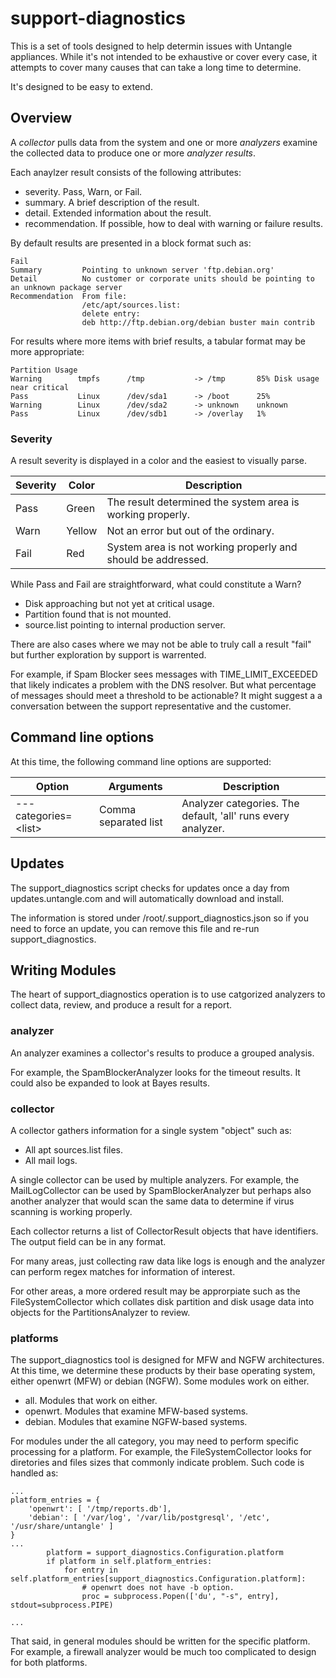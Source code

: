 # support-diagnostics

This is a set of tools designed to help determin issues with Untangle appliances.
While it's not intended to be exhaustive or cover every case, 
it attempts to cover many causes  that can take a long time to determine.

It's designed to be easy to extend.

## Overview

A *collector* pulls data from the system and one or more *analyzers* examine 
the collected data to produce one or more *analyzer results*.

Each anaylzer result consists of the following attributes:

* severity.  Pass, Warn, or Fail.
* summary.  A brief description of the result.
* detail.  Extended information about the result.
* recommendation.  If possible, how to deal with warning or failure results.

By default results are presented in a block format such as:
```
Fail
Summary         Pointing to unknown server 'ftp.debian.org'
Detail          No customer or corporate units should be pointing to an unknown package server
Recommendation  From file:
                /etc/apt/sources.list:
                delete entry:
                deb http://ftp.debian.org/debian buster main contrib
```

For results where more items with brief results, a tabular format may be more appropriate:
```
Partition Usage
Warning        tmpfs      /tmp           -> /tmp       85% Disk usage near critical
Pass           Linux      /dev/sda1      -> /boot      25%
Warning        Linux      /dev/sda2      -> unknown    unknown
Pass           Linux      /dev/sdb1      -> /overlay   1%
```

### Severity
A result severity is displayed in a color and the easiest to visually parse.

| Severity | Color | Description |
| -------- | ----- | ----------- |
| Pass| Green | The result determined the system area is working properly.|
| Warn | Yellow | Not an error but out of the ordinary. |
| Fail | Red | System area is not working properly and should be addressed. |

While Pass and Fail are straightforward, what could constitute a Warn? 
* Disk approaching but not yet at critical usage.
* Partition found that is not mounted.
* source.list pointing to internal production server.

There are also cases where we may not be able to truly call a result "fail" but
further exploration by support is warrented.  

For example, if Spam Blocker sees messages with TIME_LIMIT_EXCEEDED that 
likely indicates a problem with the DNS resolver. But what percentage of 
messages should meet a threshold to be actionable?  It might suggest a a
conversation between the support representative and the customer.

## Command line options

At this time, the following command line options are supported:

| Option | Arguments | Description |
| -------- | ----- | ----------- |
| ---categories=\<list\> | Comma separated list | Analyzer categories.  The default, 'all' runs every analyzer.|


## Updates

The support_diagnostics script checks for updates once a day from 
updates.untangle.com and will automatically download and install.

The information is stored under /root/.support_diagnostics.json so if you need
to force an update, you can remove this file and re-run support_diagnostics.

## Writing Modules

The heart of support_diagnostics operation is to use catgorized analyzers to
collect data, review, and produce a result for a report.

### analyzer
An analyzer examines a collector's results to produce a grouped analysis.

For example, the SpamBlockerAnalyzer looks for the timeout results.  It could 
also be expanded to look at Bayes results.

### collector
A collector gathers information for a single system "object" such as:

* All apt sources.list files.
* All mail logs.

A single collector can be used by multiple analyzers.  For example, the 
MailLogCollector can be used by SpamBlockerAnalyzer but perhaps also another 
analyzer that would scan the same data to determine if virus scanning is 
working properly.

Each collector returns a list of CollectorResult objects that have identifiers.
The output field can be in any format.

For many areas, just collecting raw data like logs is enough and the analyzer
can perform regex matches for information of interest.  

For other areas, a more ordered result may be approrpiate such as the 
FileSystemCollector which collates disk partition and disk usage data into
objects for the PartitionsAnalyzer to review.

### platforms

The support_diagnostics tool is designed for MFW and NGFW architectures.
At this time, we determine these products by their base operating system, 
either openwrt (MFW) or debian (NGFW).  Some modules work on either.

* all.  Modules that work on either.
* openwrt.  Modules that examine MFW-based systems.
* debian.  Modules that examine NGFW-based systems.

For modules under the all category, you may need to perform specific processing
for a platform.  For example, the FileSystemCollector looks for diretories
and files sizes that commonly indicate problem.  Such code is handled as:

```
...
platform_entries = {
    'openwrt': [ '/tmp/reports.db'],
    'debian': [ '/var/log', '/var/lib/postgresql', '/etc', '/usr/share/untangle' ]
}
...
        platform = support_diagnostics.Configuration.platform
        if platform in self.platform_entries:
            for entry in self.platform_entries[support_diagnostics.Configuration.platform]:
                # openwrt does not have -b option.
                proc = subprocess.Popen(['du', "-s", entry], stdout=subprocess.PIPE)

...

```

That said, in general modules should be written for the specific platform.
For example, a firewall analyzer would be much too complicated to design
for both platforms.
